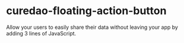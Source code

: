 # curedao-floating-action-button
Allow your users to easily share their data without leaving your app by adding 3 lines of JavaScript.
